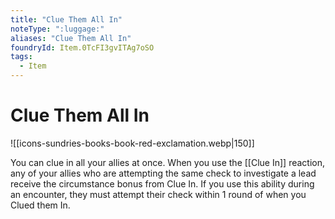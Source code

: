 ```yaml
---
title: "Clue Them All In"
noteType: ":luggage:"
aliases: "Clue Them All In"
foundryId: Item.0TcFI3gvITAg7oSO
tags:
  - Item
---
```


# Clue Them All In
![[icons-sundries-books-book-red-exclamation.webp|150]]

You can clue in all your allies at once. When you use the [[Clue In]] reaction, any of your allies who are attempting the same check to investigate a lead receive the circumstance bonus from Clue In. If you use this ability during an encounter, they must attempt their check within 1 round of when you Clued them In.
